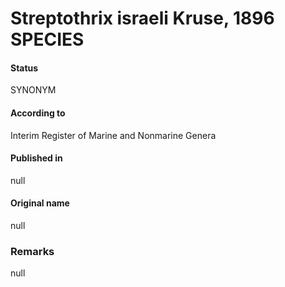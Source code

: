 # Streptothrix israeli Kruse, 1896 SPECIES

#### Status
SYNONYM

#### According to
Interim Register of Marine and Nonmarine Genera

#### Published in
null

#### Original name
null

### Remarks
null